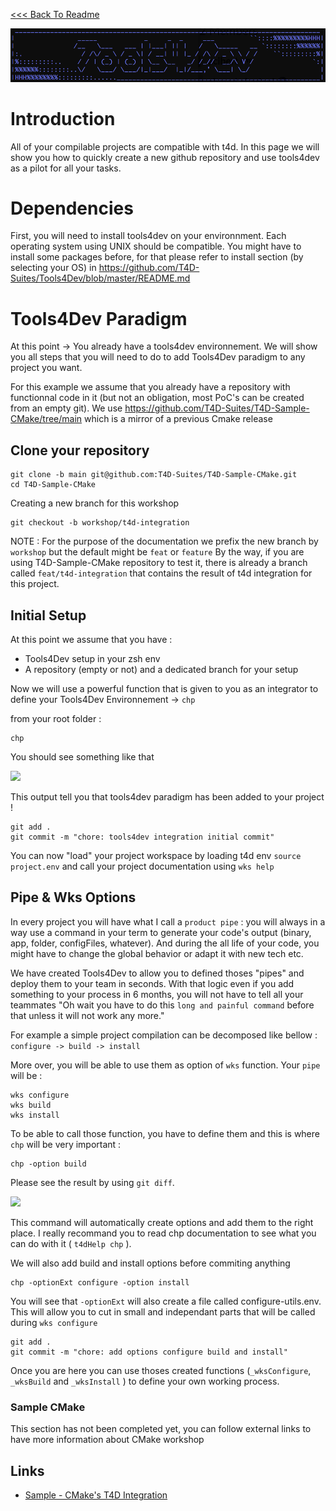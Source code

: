 [<<< Back To Readme](../../../../README.md)
<p align="center">
    <img src="https://github.com/T4D-Suites/T4D-Ressources/blob/master/LogoT4D.png">
</p>

# Introduction
All of your compilable projects are compatible with t4d. 
In this page we will show you how to quickly create a new github repository and use tools4dev as a pilot for all your tasks. 

# Dependencies
First, you will need to install tools4dev on your environnment. 
Each operating system using UNIX should be compatible. You might have to install some packages before, for that please refer to install section (by selecting your OS) in https://github.com/T4D-Suites/Tools4Dev/blob/master/README.md 

# Tools4Dev Paradigm

At this point -> You already have a tools4dev environnement. We will show you all steps that you will need to do to add Tools4Dev paradigm to any project you want.

For this example we assume that you already have a repository with functionnal code in it (but not an obligation, most PoC's can be created from an empty git). We use https://github.com/T4D-Suites/T4D-Sample-CMake/tree/main which is a mirror of a previous Cmake release 

## Clone your repository

```shell
git clone -b main git@github.com:T4D-Suites/T4D-Sample-CMake.git 
cd T4D-Sample-CMake
```

Creating a new branch for this workshop

```shell
git checkout -b workshop/t4d-integration
```

NOTE : For the purpose of the documentation we prefix the new branch by `workshop` but the default might be `feat` or `feature` 
By the way, if you are using T4D-Sample-CMake repository to test it, there is already a branch called `feat/t4d-integration` that contains the result of t4d integration for this project.

## Initial Setup

At this point we assume that you have :
 - Tools4Dev setup in your zsh env 
 - A repository (empty or not) and a dedicated branch for your setup

Now we will use a powerful function that is given to you as an integrator to define your Tools4Dev Environnement -> `chp` 

from your root folder : 

```shell
chp
```

You should see something like that
<p>
    <img src="https://github.com/T4D-Suites/T4D-Ressources/blob/master/screenshot-chp.png">
</p>

This output tell you that tools4dev paradigm has been added to your project !

```shell
git add .
git commit -m "chore: tools4dev integration initial commit"
```

You can now "load" your project workspace by loading t4d env 
`source project.env` and call your project documentation using `wks help`

## Pipe & Wks Options

In every project you will have what I call a `product pipe` : you will always in a way use a command in your term to generate your code's output (binary, app, folder, configFiles, whatever). And during the all life of your code, you might have to change the global behavior or adapt it with new tech etc. 

We have created Tools4Dev to allow you to defined thoses "pipes" and deploy them to your team in seconds. With that logic even if you add something to your process in 6 months, you will not have to tell all your teammates "Oh wait you have to do this `long and painful command` before that unless it will not work any more." 

For example a simple project compilation can be decomposed like bellow :
`configure -> build -> install`

More over, you will be able to use them as option of `wks` function. Your `pipe` will be :
```shell
wks configure
wks build
wks install
```

To be able to call those function, you have to define them and this is where `chp` will be very important : 
```shell
chp -option build
```

Please see the result by using `git diff`.
<p>
    <img src="https://github.com/T4D-Suites/T4D-Ressources/blob/master/screenshot-chp-build.png">
</p>

This command will automatically create options and add them to the right place. I really recommand you to read chp documentation to see what you can do with it ( `t4dHelp chp` ).

We will also add build and install options before commiting anything
```shell
chp -optionExt configure -option install
```

You will see that `-optionExt` will also create a file called configure-utils.env. This will allow you to cut in small and independant parts that will be called during `wks configure` 

```shell
git add .
git commit -m "chore: add options configure build and install"
```

Once you are here you can use thoses created functions (`_wksConfigure`, `_wksBuild` and `_wksInstall` ) to define your own working process.

### Sample CMake
	
  This section has not been completed yet, you can follow external links to have more information about CMake workshop

## Links

- [Sample - CMake's T4D Integration](https://github.com/T4D-Suites/T4D-Sample-CMake/pull/2/files)